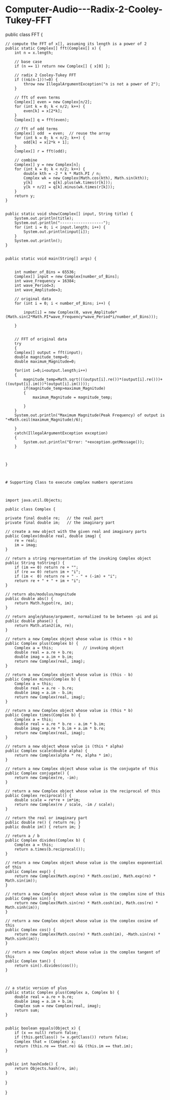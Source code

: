 # Computer-Audio---Radix-2-Cooley-Tukey-FFT

public class FFT {

    // compute the FFT of x[], assuming its length is a power of 2
    public static Complex[] fft(Complex[] x) {
        int n = x.length;

        // base case
        if (n == 1) return new Complex[] { x[0] };

        // radix 2 Cooley-Tukey FFT
        if ((n&(n-1))!=0) {
            throw new IllegalArgumentException("n is not a power of 2");
        }

        // fft of even terms
        Complex[] even = new Complex[n/2];
        for (int k = 0; k < n/2; k++) {
            even[k] = x[2*k];
        }
        Complex[] q = fft(even);

        // fft of odd terms
        Complex[] odd  = even;  // reuse the array
        for (int k = 0; k < n/2; k++) {
            odd[k] = x[2*k + 1];
        }
        Complex[] r = fft(odd);

        // combine
        Complex[] y = new Complex[n];
        for (int k = 0; k < n/2; k++) {
            double kth = -2 * k * Math.PI / n;
            Complex wk = new Complex(Math.cos(kth), Math.sin(kth));
            y[k]       = q[k].plus(wk.times(r[k]));
            y[k + n/2] = q[k].minus(wk.times(r[k]));
        }
        return y;
    }


    public static void show(Complex[] input, String title) {
    	System.out.println(title);
    	System.out.println("-------------------");
        for (int i = 0; i < input.length; i++) {
        	System.out.println(input[i]);
        }
        System.out.println();
    }


    public static void main(String[] args) { 
    	
    	
        int number_of_Bins = 65536;        
        Complex[] input = new Complex[number_of_Bins];
        int wave_Frequency = 16384;
        int wave_Period=3;
        int wave_Amplitude=3;

        // original data
        for (int i = 0; i < number_of_Bins; i++) {
        	
            input[i] = new Complex(0, wave_Amplitude*(Math.sin(2*Math.PI*wave_Frequency*wave_Period*i/number_of_Bins)));
            
        }
        

        // FFT of original data
        try
        {
        Complex[] output = fft(input);
        double magnitude_temp=0;
        double maximum_Magnitude=0;
        
        for(int i=0;i<output.length;i++)
        {
        	magnitude_temp=Math.sqrt(((output[i].re())*(output[i].re()))+((output[i].im())*(output[i].im())));
        	if(magnitude_temp>maximum_Magnitude)
        	{
        		maximum_Magnitude = magnitude_temp;  
        		
        	}
        }
        System.out.println("Maximum Magnitude(Peak Frequency) of output is "+Math.ceil(maximum_Magnitude)/6);
        
        }
        catch(IllegalArgumentException exception)
        {
        	System.out.println("Error: "+exception.getMessage());
        }
        
        

    }
    
    
    
    # Supporting Class to execute complex numbers operations
    
    
    
    import java.util.Objects;

    public class Complex {

    private final double re;   // the real part
    private final double im;   // the imaginary part

    // create a new object with the given real and imaginary parts
    public Complex(double real, double imag) {
        re = real;
        im = imag;
    }

    // return a string representation of the invoking Complex object
    public String toString() {
        if (im == 0) return re + "";
        if (re == 0) return im + "i";
        if (im <  0) return re + " - " + (-im) + "i";
        return re + " + " + im + "i";
    }

    // return abs/modulus/magnitude
    public double abs() {
        return Math.hypot(re, im);
    }

    // return angle/phase/argument, normalized to be between -pi and pi
    public double phase() {
        return Math.atan2(im, re);
    }

    // return a new Complex object whose value is (this + b)
    public Complex plus(Complex b) {
        Complex a = this;             // invoking object
        double real = a.re + b.re;
        double imag = a.im + b.im;
        return new Complex(real, imag);
    }

    // return a new Complex object whose value is (this - b)
    public Complex minus(Complex b) {
        Complex a = this;
        double real = a.re - b.re;
        double imag = a.im - b.im;
        return new Complex(real, imag);
    }

    // return a new Complex object whose value is (this * b)
    public Complex times(Complex b) {
        Complex a = this;
        double real = a.re * b.re - a.im * b.im;
        double imag = a.re * b.im + a.im * b.re;
        return new Complex(real, imag);
    }

    // return a new object whose value is (this * alpha)
    public Complex scale(double alpha) {
        return new Complex(alpha * re, alpha * im);
    }

    // return a new Complex object whose value is the conjugate of this
    public Complex conjugate() {
        return new Complex(re, -im);
    }

    // return a new Complex object whose value is the reciprocal of this
    public Complex reciprocal() {
        double scale = re*re + im*im;
        return new Complex(re / scale, -im / scale);
    }

    // return the real or imaginary part
    public double re() { return re; }
    public double im() { return im; }

    // return a / b
    public Complex divides(Complex b) {
        Complex a = this;
        return a.times(b.reciprocal());
    }

    // return a new Complex object whose value is the complex exponential of this
    public Complex exp() {
        return new Complex(Math.exp(re) * Math.cos(im), Math.exp(re) * Math.sin(im));
    }

    // return a new Complex object whose value is the complex sine of this
    public Complex sin() {
        return new Complex(Math.sin(re) * Math.cosh(im), Math.cos(re) * Math.sinh(im));
    }

    // return a new Complex object whose value is the complex cosine of this
    public Complex cos() {
        return new Complex(Math.cos(re) * Math.cosh(im), -Math.sin(re) * Math.sinh(im));
    }

    // return a new Complex object whose value is the complex tangent of this
    public Complex tan() {
        return sin().divides(cos());
    }
    


    // a static version of plus
    public static Complex plus(Complex a, Complex b) {
        double real = a.re + b.re;
        double imag = a.im + b.im;
        Complex sum = new Complex(real, imag);
        return sum;
    }

   
    public boolean equals(Object x) {
        if (x == null) return false;
        if (this.getClass() != x.getClass()) return false;
        Complex that = (Complex) x;
        return (this.re == that.re) && (this.im == that.im);
    }

    
    public int hashCode() {
        return Objects.hash(re, im);
    }

   

}

}
